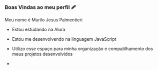 ### Boas Vindas ao meu perfil 🩹

Meu nome é Murilo Jesus Palmentieri

- Estou estudando na Alura
- Estou me desenvolvendo na linguagem JavaScript
- Utilizo esse espaço para minha organização e compatilhamento dos meus projetos desenvolvidos

- 
